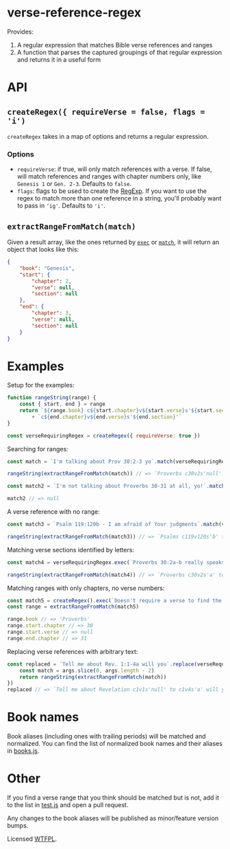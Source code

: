 # verse-reference-regex

Provides:

1. A regular expression that matches Bible verse references and ranges
2. A function that parses the captured groupings of that regular expression and returns it in a useful form

# API

## `createRegex({ requireVerse = false, flags = 'i')`

`createRegex` takes in a map of options and returns a regular expression.

### Options

- `requireVerse`: if true, will only match references with a verse.  If false, will match references and ranges with chapter numbers only, like `Genesis 1` or `Gen. 2-3`.  Defaults to `false`.
- `flags`: flags to be used to create the [RegExp](https://developer.mozilla.org/en-US/docs/Web/JavaScript/Reference/Global_Objects/RegExp).  If you want to use the regex to match more than one reference in a string, you'll probably want to pass in `'ig'`.  Defaults to `'i'`.

## `extractRangeFromMatch(match)`

Given a result array, like the ones returned by [`exec`](https://developer.mozilla.org/en-US/docs/Web/JavaScript/Reference/Global_Objects/RegExp/exec) or [`match`](https://developer.mozilla.org/en-US/docs/Web/JavaScript/Reference/Global_Objects/String/match), it will return an object that looks like this:

```json
{
	"book": "Genesis",
	"start": {
		"chapter": 2,
		"verse": null,
		"section": null
	},
	"end": {
		"chapter": 3,
		"verse": null,
		"section": null
	}
}
```

# Examples
<!-- js
const { createRegex, extractRangeFromMatch } = require('./')
-->

Setup for the examples:

```js
function rangeString(range) {
	const { start, end } = range
	return `${range.book} c${start.chapter}v${start.verse}s'${start.section}' to `
		+ `c${end.chapter}v${end.verse}s'${end.section}'`
}

const verseRequiringRegex = createRegex({ requireVerse: true })
```

Searching for ranges:

```js
const match = `I'm talking about Prov 30:2-3 yo`.match(verseRequiringRegex)

rangeString(extractRangeFromMatch(match)) // => `Proverbs c30v2s'null' to c30v3s'null'`

const match2 = `I'm not talking about Proverbs 30-31 at all, yo!`.match(verseRequiringRegex)

match2 // => null
```

A verse reference with no range:

```js
const match3 = `Psalm 119:120b - I am afraid of Your judgments`.match(verseRequiringRegex)

rangeString(extractRangeFromMatch(match3)) // => `Psalms c119v120s'b' to c119v120s'b'`
```

Matching verse sections identified by letters:

```js
const match4 = verseRequiringRegex.exec(`Proverbs 30:2a-b really speaks to me`)

rangeString(extractRangeFromMatch(match4)) // => `Proverbs c30v2s'a' to c30v2s'b'`
```

Matching ranges with only chapters, no verse numbers:

```js
const match5 = createRegex().exec(`Doesn't require a verse to find the range Prov. 30-31`)
const range = extractRangeFromMatch(match5)

range.book // => 'Proverbs'
range.start.chapter // => 30
range.start.verse // => null
range.end.chapter // => 31
```

Replacing verse references with arbitrary text:

```js
const replaced = `Tell me about Rev. 1:1-4a will you`.replace(verseRequiringRegex, (...args) => {
	const match = args.slice(0, args.length - 2)
	return rangeString(extractRangeFromMatch(match))
})
replaced // => `Tell me about Revelation c1v1s'null' to c1v4s'a' will you`
```

# Book names

Book aliases (including ones with trailing periods) will be matched and normalized.  You can find the list of normalized book names and their aliases in [books.js](./books.js).

# Other

If you find a verse range that you think should be matched but is not, add it to the list in [test.js](./test.js) and open a pull request.

Any changes to the book aliases will be published as minor/feature version bumps.

Licensed [WTFPL](http://wtfpl2.com).
